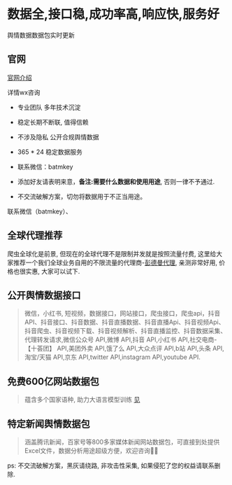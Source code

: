 # 数据全,接口稳,成功率高,响应快,服务好

舆情数据数据包实时更新

## 官网

[官网介绍](http://www.bestapi.live) 

详情wx咨询 

* 专业团队 多年技术沉淀

* 稳定长期不断联, 值得信赖

* 不涉及隐私 公开合规舆情数据

* 365 * 24 稳定数据服务
 
* 联系微信：batmkey

* 添加好友请表明来意，**备注:需要什么数据和使用用途**, 否则一律不予通过.

* 不交流破解方案，切勿将数据用于不正当用途。


联系微信（batmkey）、

## 全球代理推荐

爬虫全球化是前景, 但现在的全球代理不是限制并发就是按照流量付费, 这里给大家推荐一个我们全球业务自用的不限流量的代理商-[彭德曼代理](https://pendleman.tech), 亲测非常好用, 价格也很实惠, 大家可以试下.

## 公开舆情数据接口

> 微信，小红书, 短视频，数据接口，网站接口，爬虫接口，爬虫api，抖音API、抖音接口、抖音数据、抖音直播数据、抖音直播Api、抖音视频Api、抖音爬虫、抖音视频下载、抖音视频解析、抖音直播监控、抖音数据采集、 代理转发请求,微信公众号 API,微博 API,抖音 API,小红书 API,社交电商-【十荟团】 API,美团外卖 API,饿了么 API,大众点评 API,b站 API,头条 API,淘宝/天猫 API,京东 API,twitter API,instagram API,youtube API.

## 免费600亿网站数据包

> 蕴含多个国家语种, 助力大语言模型训练 [见](https://commoncrawl.org/)

## 特定新闻舆情数据包

> 涵盖腾讯新闻，百家号等800多家媒体新闻网站数据包，可直接到处提供Excel文件，数据分析用途超级方便，欢迎咨询👏🏻


ps: 不交流破解方案，黑灰请绕路, 非攻击性采集, 如果侵犯了您的权益请联系删除.

